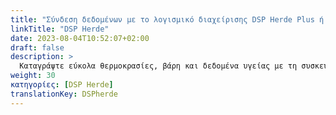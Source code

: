 ```yaml
---
title: "Σύνδεση δεδομένων με το λογισμικό διαχείρισης DSP Herde Plus ή Beef"
linkTitle: "DSP Herde"
date: 2023-08-04T10:52:07+02:00
draft: false
description: >
  Καταγράψτε εύκολα θερμοκρασίες, βάρη και δεδομένα υγείας με τη συσκευή VitalControl και εισάγετε τα καταγεγραμμένα δεδομένα στο λογισμικό *Herde*.
weight: 30
κατηγορίες: [DSP Herde]
translationKey: DSPherde
---
```

